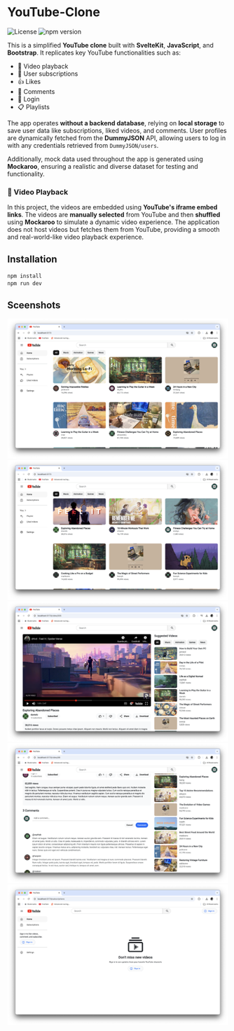 # YouTube-Clone

![License](https://img.shields.io/badge/license-MIT-blue.svg) ![npm version](https://img.shields.io/npm/v/svelte.svg)

This is a simplified **YouTube clone** built with **SvelteKit**, **JavaScript**, and **Bootstrap**. It replicates key YouTube functionalities such as:
- 🎥 Video playback
- 📌 User subscriptions
- 👍 Likes
- 💬 Comments
- 🔑 Login
- 📋 Playlists

The app operates **without a backend database**, relying on **local storage** to save user data like subscriptions, liked videos, and comments. User profiles are dynamically fetched from the **DummyJSON** API, allowing users to log in with any credentials retrieved from `DummyJSON/users`.

Additionally, mock data used throughout the app is generated using **Mockaroo**, ensuring a realistic and diverse dataset for testing and functionality.

### 🎥 Video Playback 
In this project, the videos are embedded using **YouTube's iframe embed links**. The videos are **manually selected** from YouTube and then **shuffled** using **Mockaroo** to simulate a dynamic video experience. The application does not host videos but fetches them from YouTube, providing a smooth and real-world-like video playback experience.


## Installation
```bash
npm install
npm run dev
```

## Sceenshots
![Image Alt Text](assets/screenshots/home1.png)
![Image Alt Text](assets/screenshots/home2.png)
![Image Alt Text](assets/screenshots/video.png)
![Image Alt Text](assets/screenshots/comment.png)
![Image Alt Text](assets/screenshots/signin.png)